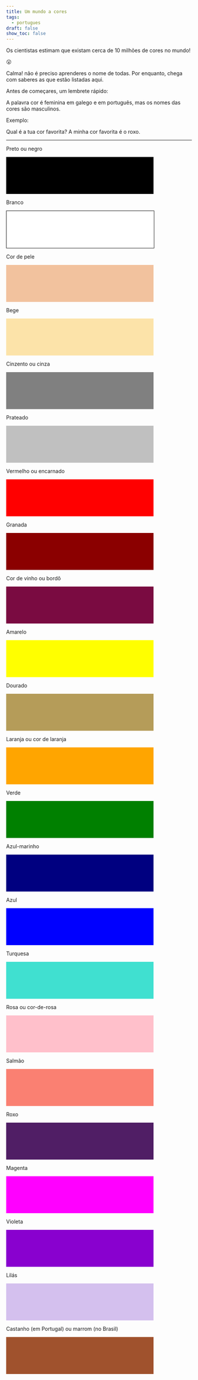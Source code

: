 ```yaml
---
title: Um mundo a cores
tags:
  - portugues
draft: false
show_toc: false
---
```

Os cientistas estimam que existam cerca de 10 milhões de cores no mundo! 

<e-moji> 😮 </e-moji>

Calma! não é preciso aprenderes o nome de todas. Por enquanto, chega com saberes as que estão listadas aqui. 

Antes de começares, um lembrete rápido: 

<article>
A palavra cor é feminina em galego e em português, mas os nomes das cores são masculinos.

Exemplo: 

Qual é a tua cor favorita?
A minha cor favorita é o roxo.
</article>

- - -

Preto ou negro

<div style="height:100px;max-width:400px;background:black;"></div>

Branco 

<div style="height:100px;max-width:400px;background:white;border:solid black 1px;"></div>

Cor de pele

<div style="height:100px;max-width:400px;background:#f2c29e;"></div>

Bege 

<div style="height:100px;max-width:400px;background:#fce3a9;"></div>

Cinzento ou cinza

<div style="height:100px;max-width:400px;background:grey;"></div>

Prateado

<div style="height:100px;max-width:400px;background:silver;"> </div>

Vermelho ou encarnado

<div style="height:100px;max-width:400px;background:red;"></div>

Granada

<div style="height:100px;max-width:400px;background:darkred;"></div>

Cor de vinho ou bordô

<div style="height:100px;max-width:400px;background:#7a0b41;"></div>

Amarelo

<div style="height:100px;max-width:400px;background:yellow;"></div>

Dourado 

<div style="height:100px;max-width:400px;background:#b59c59"></div>

Laranja ou cor de laranja

<div style="height:100px;max-width:400px;background:orange;"></div>

Verde

<div style="height:100px;max-width:400px;background:green;"></div>

Azul-marinho 

<div style="height:100px;max-width:400px;background:navy;"></div>

Azul

<div style="height:100px;max-width:400px;background:blue;"></div>

Turquesa 

<div style="height:100px;max-width:400px;background:turquoise;"></div>

Rosa ou cor-de-rosa

<div style="height:100px;max-width:400px;background:pink;"></div>

Salmão

<div style="height:100px;max-width:400px;background:salmon;"></div>

Roxo

<div style="height:100px;max-width:400px;background:#501e65;"></div>

Magenta

<div style="height:100px;max-width:400px;background:magenta;"></div>

Violeta

<div style="height:100px;max-width:400px;background:#8901cf;"></div>

Lilás

<div style="height:100px;max-width:400px;background:#d4c0ee;"></div>

Castanho (em Portugal) ou marrom (no Brasil)

<div style="height:100px;max-width:400px;background:sienna;"></div>
